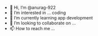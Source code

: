 - 👋 Hi, I’m @anurag-922
- 👀 I’m interested in ... coding
- 🌱 I’m currently learning app development 
- 💞️ I’m looking to collaborate on ...
- 📫 How to reach me ...

<!---
anurag-922/anurag-922 is a ✨ special ✨ repository because its `README.md` (this file) appears on your GitHub profile.
You can click the Preview link to take a look at your changes.
--->
